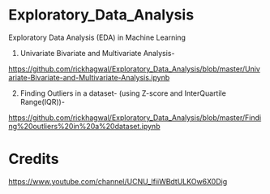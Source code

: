 # Exploratory_Data_Analysis

Exploratory Data Analysis (EDA) in Machine Learning

1. Univariate Bivariate and Multivariate Analysis-

https://github.com/rickhagwal/Exploratory_Data_Analysis/blob/master/Univariate-Bivariate-and-Multivariate-Analysis.ipynb

2. Finding Outliers in a dataset- (using Z-score and InterQuartile Range(IQR))-

https://github.com/rickhagwal/Exploratory_Data_Analysis/blob/master/Finding%20outliers%20in%20a%20dataset.ipynb

# Credits

https://www.youtube.com/channel/UCNU_lfiiWBdtULKOw6X0Dig
